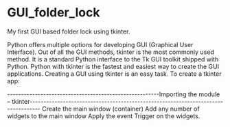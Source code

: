 # GUI_folder_lock
My first GUI based folder lock using tkinter. 

Python offers multiple options for developing GUI (Graphical User Interface). Out of all the GUI methods, tkinter is the most commonly used method. It is a standard Python interface to the Tk GUI toolkit shipped with Python. Python with tkinter is the fastest and easiest way to create the GUI applications. Creating a GUI using tkinter is an easy task.
To create a tkinter app:

-------------------------------------------------------Importing the module – tkinter----------------------------------------------------------------------------------
Create the main window (container)
Add any number of widgets to the main window
Apply the event Trigger on the widgets.
